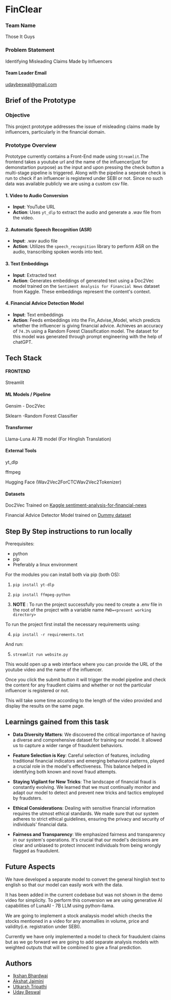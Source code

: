 
# FinClear


### Team Name
Those It Guys
### Problem Statement
Identifying Misleading Claims Made by Influencers
#### Team Leader Email
udaybeswal@gmail.com


## Brief of the Prototype

### Objective

This project prototype addresses the issue of misleading claims made by influencers, particularly in the financial domain.

### Prototype Overview
Prototype currently contains a Front-End made using `Streamlit`.The frontend takes a youtube url and the name of the influencer(just for demonstartion purpose) as the input and upon pressing the check button a multi-stage pipeline is triggered. Along with the pipeline a seperate check is run to check if an influencer is registered under SEBI or not. Since no such data was available publicly we are using a custom csv file. 

#### 1. Video to Audio Conversion
- **Input**: YouTube URL
- **Action**: Uses `yt_dlp` to extract the audio and generate a .wav file from the video.

#### 2. Automatic Speech Recognition (ASR)
- **Input**: .wav audio file 
- **Action**: Utilizes the `speech_recognition` library to perform ASR on the audio, transcribing spoken words into text.

#### 3. Text Embeddings
- **Input**: Extracted text 
- **Action**: Generates embeddings of generated text using a Doc2Vec model trained on the `Sentiment Analysis for Financial News` dataset from Kaggle. These embeddings represent the content's context.

#### 4. Financial Advice Detection Model
- **Input**: Text embeddings
- **Action**: Feeds embeddings into the Fin_Advise_Model, which predicts whether the influencer is giving financial advice. Achieves an accuracy of `74.3%` using a Random Forest Classification model. The dataset for this model was generated through prompt engineering with the help of chatGPT.


## Tech Stack

#### FRONTEND
Streamlit

#### ML Models / Pipeline
Gensim - Doc2Vec 

Sklearn -Random Forest Classifier 
    
#### Transformer 
Llama-Luna AI 7B model (For Hinglish Translation)

#### External Tools
yt_dlp

ffmpeg

Hugging Face (Wav2Vec2ForCTCWav2Vec2Tokenizer)

#### Datasets
    
Doc2Vec Trained on
[Kaggle sentiment-analysis-for-financial-news](https://www.kaggle.com/datasets/ankurzing/sentiment-analysis-for-financial-news)

Financial Advice Detector Model trained on [Dummy dataset](https://docs.google.com/spreadsheets/d/18hHYe4lsV5G01VWhHLSHGkhaH6F7u0jMnkQKCdvlLCk/edit?usp=sharing
)

## Step By Step instructions to run locally

Prerequisites:
 - python
 - pip
 - Preferably a linux environment

 For the modules you can install both via pip (both OS):  

1) `pip install yt-dlp`

2) `pip install ffmpeg-python`


3) **NOTE** : To run the project successfully you need to create a .env file in the root of the project with a variable name  `PWD=<present working directory>`

To run the project first install the necessary requirements using:

4) `pip install -r requirements.txt`

And run:

5) `streamlit run website.py`

This would open up a web interface where you can provide the URL of the youtube video and the name of the influencer. 

Once you click the submit button it will trigger the model pipeline and check the content for any fraudlent claims and whether or not the particular influencer is registered or not. 

This will take some time according to the length of the video provided and display the results on the same page.

## Learnings gained from this task

- **Data Diversity Matters**: We discovered the critical importance of having a diverse and comprehensive dataset for training our model. It allowed us to capture a wider range of fraudulent behaviors.

- **Feature Selection is Key**: Careful selection of features, including traditional financial indicators and emerging behavioral patterns, played a crucial role in the model's effectiveness. This balance helped in identifying both known and novel fraud attempts.

- **Staying Vigilant for New Tricks**: The landscape of financial fraud is constantly evolving. We learned that we must continually monitor and adapt our model to detect and prevent new tricks and tactics employed by fraudsters.

- **Ethical Considerations**: Dealing with sensitive financial information requires the utmost ethical standards. We made sure that our system adheres to strict ethical guidelines, ensuring the privacy and security of individuals' financial data.

- **Fairness and Transparency**: We emphasized fairness and transparency in our system's operations. It's crucial that our model's decisions are clear and unbiased to protect innocent individuals from being wrongly flagged as fraudulent.



## Future Aspects
We have developed a separate model to convert the general hinglish text to english so that our model can easily work with the data. 

It has been added in the current codebase but was not shown in the demo video for simplicity. To perform this conversion we are using generative AI capabilities of LunaAI - 7B LLM using python-llama.

We are going to implement a stock analaysis model which checks the stocks mentioned in a video for any anomallies in volume, price and validity(i.e. registration under SEBI).


Currently we have only implemented a model to check for fraudulent claims but as we go forward we are going to add separate analysis models with weighted outputs that will be combined to give a final prediction.

## Authors

- [Ikshan Bhardwaj](https://github.com/ikshan-Tango/)
- [Akshat Jaimini](https://github.com/destrex271)
- [Utkarsh Tripathi](https://www.github.com/octokatherine)
- [Uday Beswal](https://github.com/udbe)


